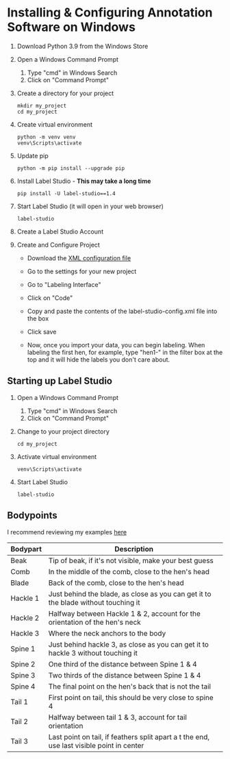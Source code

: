 # Installing & Configuring Annotation Software on Windows

1. Download Python 3.9 from the Windows Store

2. Open a Windows Command Prompt

	1. Type "cmd" in Windows Search
	2. Click on "Command Prompt"

3. Create a directory for your project<br>

	`mkdir my_project`<br>
	`cd my_project`
	
4. Create virtual environment<br>

	`python -m venv venv`<br>
	`venv\Scripts\activate`
	
5. Update pip<br>

	`python -m pip install --upgrade pip`	
	
6. Install Label Studio - **This may take a long time**<br>

	`pip install -U label-studio==1.4`
	
7. Start Label Studio (it will open in your web browser)

	`label-studio`

7. Create a Label Studio Account

8. Create and Configure Project

	- Download the [XML configuration file](https://drive.google.com/file/d/1zpVENMFebEQhxsQVjsIAEjBeD-Rf3LxO/view?usp=sharing)

	- Go to the settings for your new project
	
	- Go to "Labeling Interface"
	
	- Click on "Code"
	
	- Copy and paste the contents of the label-studio-config.xml file into the box
	
	- Click save
	
	- Now, once you import your data, you can begin labeling. When labeling
	  the first hen, for example, type "hen1-" in the filter box at the top 
	  and it will hide the labels you don't care about.
	  
	  
## Starting up Label Studio

1. Open a Windows Command Prompt

	1. Type "cmd" in Windows Search
	2. Click on "Command Prompt"

2. Change to your project directory<br>

	`cd my_project`
	
3. Activate virtual environment<br>

	`venv\Scripts\activate`
	
4. Start Label Studio

	`label-studio`
	  

## Bodypoints

I recommend reviewing my examples [here](https://drive.google.com/drive/folders/1J7VcchOxZpjfc-51n-_e0IHKwFe8onw5?usp=sharing)

| Bodypart  | Description |
|-----------|-------------------------------------------------------------- |
| Beak 		| Tip of beak, if it's not visible, make your best guess |
| Comb		| In the middle of the comb, close to the hen's head |
| Blade		| Back of the comb, close to the hen's head |
| Hackle 1	| Just behind the blade, as close as you can get it to the blade without touching it |
| Hackle 2	| Halfway between Hackle 1 & 2, account for the orientation of the hen's neck |
| Hackle 3	| Where the neck anchors to the body |
| Spine 1 	| Just behind hackle 3, as close as you can get it to hackle 3 without touching it |
| Spine 2	| One third of the distance between Spine 1 & 4 |
| Spine 3	| Two thirds of the distance between Spine 1 & 4 |
| Spine 4	| The final point on the hen's back that is not the tail |
| Tail 1	| First point on tail, this should be very close to spine 4 |
| Tail 2	| Halfway between tail 1 & 3, account for tail  orientation |
| Tail 3	| Last point on tail, if feathers split apart a	t the end, use last visible point in center |

